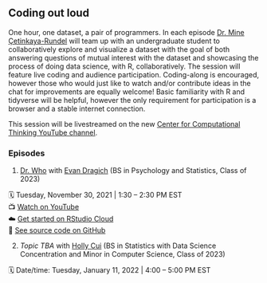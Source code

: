 ## Coding out loud

One hour, one dataset, a pair of programmers. In each episode [Dr. Mine Çetinkaya-Rundel](http://mine-cr.com/) will team up with an undergraduate student to collaboratively explore and visualize a dataset with the goal of both answering questions of mutual interest with the dataset and showcasing the process of doing data science, with R, collaboratively. The session will feature live coding and audience participation. Coding-along is encouraged, however those who would just like to watch and/or contribute ideas in the chat for improvements are equally welcome! Basic familiarity with R and tidyverse will be helpful, however the only requirement for participation is a browser and a stable internet connection. 

This session will be livestreamed on the new [Center for Computational Thinking YouTube channel](https://www.youtube.com/channel/UCN-OX45aSM1VtXkzocx8Ppg). 
 
### Episodes

1. [Dr. Who]() with [Evan Dragich]() (BS in Psychology and Statistics, Class of 2023)

:spiral_calendar: Tuesday, November 30, 2021 | 1:30 – 2:30 PM EST  
:tv: [Watch on YouTube](https://www.youtube.com/watch?v=kG9tv8NRPVo)  
:cloud: [Get started on RStudio Cloud]()  
:file_folder: [See source code on GitHub](/01-dr-who/)  

2. *Topic TBA* with [Holly Cui]() (BS in Statistics with Data Science Concentration and Minor in Computer Science, Class of 2023)

:spiral_calendar: Date/time: Tuesday, January 11, 2022 | 4:00 – 5:00 PM EST
